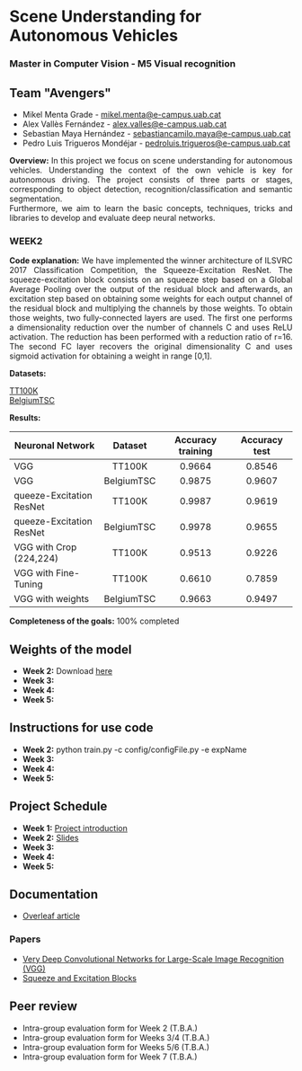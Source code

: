 # Scene Understanding for Autonomous Vehicles

### Master in Computer Vision - M5 Visual recognition

## Team "Avengers"
- Mikel Menta Grade - mikel.menta@e-campus.uab.cat
- Alex Vallès Fernández - alex.valles@e-campus.uab.cat
- Sebastian Maya Hernández - sebastiancamilo.maya@e-campus.uab.cat
- Pedro Luis Trigueros Mondéjar - pedroluis.trigueros@e-campus.uab.cat

<p align="justify"><b>Overview:</b> 
In this project we focus on scene understanding for autonomous vehicles. Understanding the context of the own vehicle is key for autonomous driving. The project consists of three parts or stages, corresponding to object detection, recognition/classification and semantic segmentation.<br/>
Furthermore, we aim to learn the basic concepts, techniques, tricks and libraries to develop and evaluate deep neural networks.
</p>

### WEEK2
<p align="justify"><b>Code explanation:</b>
We have implemented the winner architecture of ILSVRC 2017 Classification Competition, the Squeeze-Excitation ResNet. 
The squeeze-excitation block consists on an squeeze step based on a Global Average Pooling over the output of the residual block and afterwards, an excitation step based on obtaining some weights for each output channel of the residual block and multiplying the channels by those weights. To obtain those weights, two fully-connected layers are used. The first one performs a dimensionality reduction over the number of channels C and uses ReLU activation. The reduction has been performed with a reduction ratio of r=16. The second FC layer  recovers the original dimensionality C and uses sigmoid activation for obtaining a weight in range [0,1].
</p>

<p align="justify"><b>Datasets:</b>

[TT100K](http://cg.cs.tsinghua.edu.cn/traffic-sign/)<br/>
[BelgiumTSC](http://btsd.ethz.ch/shareddata/)
</p>

<p align="justify"><b>Results:</b>

| Neuronal Network         | Dataset     | Accuracy training  | Accuracy test |
| ------------------------ |:-----------:|:------------------:|:-------------:|
|VGG                       | TT100K      | 0.9664             | 0.8546        |
|VGG                       | BelgiumTSC  | 0.9875             | 0.9607        |
|queeze-Excitation ResNet  | TT100K      | 0.9987             | 0.9619        |
|queeze-Excitation ResNet  | BelgiumTSC  | 0.9978             | 0.9655        |
|VGG with Crop (224,224)   | TT100K      | 0.9513             | 0.9226        |
|VGG with Fine-Tuning      | TT100K      | 0.6610             | 0.7859        |
|VGG with weights          | BelgiumTSC  | 0.9663             | 0.9497        |

</p>

<p align="justify"><b>Completeness of the goals:</b>
100% completed
</p>

## Weights of the model
*   **Week 2:** Download [here](https://drive.google.com/file/d/1Jpp32Rv_DRf0ml6YI4snDIONUjovq30b/view?usp=sharing)
*   **Week 3:**
*   **Week 4:**
*   **Week 5:**

## Instructions for use code 
*   **Week 2:** python train.py -c config/configFile.py -e expName
*   **Week 3:**
*   **Week 4:**
*   **Week 5:**

## Project Schedule
*   **Week 1:** [Project introduction](https://www.google.es)
*   **Week 2:** [Slides](https://docs.google.com/presentation/d/1rJLKQuK2cMjYeAlZBgj0RB2ovhd1AvWGDzMVq4Z844E/edit?usp=sharing)
*   **Week 3:**
*   **Week 4:**
*   **Week 5:**

## Documentation
- [Overleaf article](https://www.overleaf.com/read/fbhxbjqydfwx)

### Papers
- [Very Deep Convolutional Networks for Large-Scale Image Recognition (VGG)](https://www.overleaf.com/read/jwgpqfzvnwgk)
- [Squeeze and Excitation Blocks](https://www.overleaf.com/read/bxmpwjqhckmn)

## Peer review
- Intra-group evaluation form for Week 2 (T.B.A.)
- Intra-group evaluation form for Weeks 3/4 (T.B.A.)
- Intra-group evaluation form for Weeks 5/6 (T.B.A.)
- Intra-group evaluation form for Week 7 (T.B.A.)
